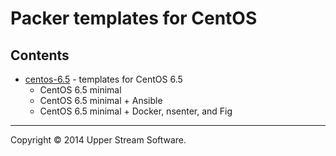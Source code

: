 # Packer templates for CentOS

## Contents

* [centos-6.5](centos-6.5/README.mdown) - templates for CentOS 6.5
	* CentOS 6.5 minimal
	* CentOS 6.5 minimal + Ansible
	* CentOS 6.5 minimal + Docker, nsenter, and Fig

- - -

Copyright &copy; 2014 Upper Stream Software.
